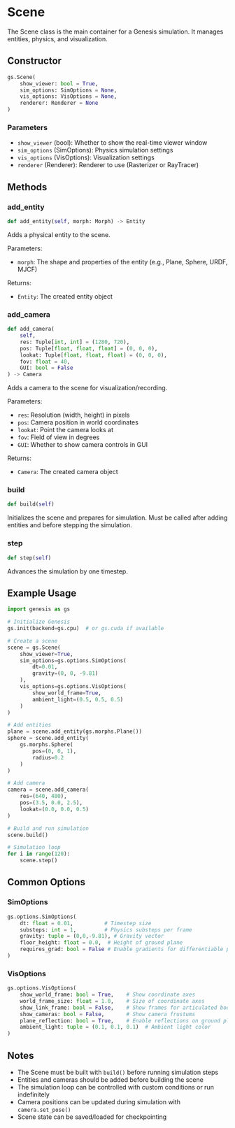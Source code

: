 # Scene

The Scene class is the main container for a Genesis simulation. It manages entities, physics, and visualization.

## Constructor

```python
gs.Scene(
    show_viewer: bool = True,
    sim_options: SimOptions = None,
    vis_options: VisOptions = None,
    renderer: Renderer = None
)
```

### Parameters

- `show_viewer` (bool): Whether to show the real-time viewer window
- `sim_options` (SimOptions): Physics simulation settings
- `vis_options` (VisOptions): Visualization settings
- `renderer` (Renderer): Renderer to use (Rasterizer or RayTracer)

## Methods

### add_entity

```python
def add_entity(self, morph: Morph) -> Entity
```

Adds a physical entity to the scene.

Parameters:
- `morph`: The shape and properties of the entity (e.g., Plane, Sphere, URDF, MJCF)

Returns:
- `Entity`: The created entity object

### add_camera

```python
def add_camera(
    self,
    res: Tuple[int, int] = (1280, 720),
    pos: Tuple[float, float, float] = (0, 0, 0),
    lookat: Tuple[float, float, float] = (0, 0, 0),
    fov: float = 40,
    GUI: bool = False
) -> Camera
```

Adds a camera to the scene for visualization/recording.

Parameters:
- `res`: Resolution (width, height) in pixels
- `pos`: Camera position in world coordinates
- `lookat`: Point the camera looks at
- `fov`: Field of view in degrees
- `GUI`: Whether to show camera controls in GUI

Returns:
- `Camera`: The created camera object

### build

```python
def build(self)
```

Initializes the scene and prepares for simulation. Must be called after adding entities and before stepping the simulation.

### step

```python
def step(self)
```

Advances the simulation by one timestep.

## Example Usage

```python
import genesis as gs

# Initialize Genesis
gs.init(backend=gs.cpu)  # or gs.cuda if available

# Create a scene
scene = gs.Scene(
    show_viewer=True,
    sim_options=gs.options.SimOptions(
        dt=0.01,
        gravity=(0, 0, -9.81)
    ),
    vis_options=gs.options.VisOptions(
        show_world_frame=True,
        ambient_light=(0.5, 0.5, 0.5)
    )
)

# Add entities
plane = scene.add_entity(gs.morphs.Plane())
sphere = scene.add_entity(
    gs.morphs.Sphere(
        pos=(0, 0, 1),
        radius=0.2
    )
)

# Add camera
camera = scene.add_camera(
    res=(640, 480),
    pos=(3.5, 0.0, 2.5),
    lookat=(0.0, 0.0, 0.5)
)

# Build and run simulation
scene.build()

# Simulation loop
for i in range(120):
    scene.step()
```

## Common Options

### SimOptions

```python
gs.options.SimOptions(
    dt: float = 0.01,          # Timestep size
    substeps: int = 1,         # Physics substeps per frame
    gravity: tuple = (0,0,-9.81), # Gravity vector
    floor_height: float = 0.0,  # Height of ground plane
    requires_grad: bool = False # Enable gradients for differentiable physics
)
```

### VisOptions

```python
gs.options.VisOptions(
    show_world_frame: bool = True,    # Show coordinate axes
    world_frame_size: float = 1.0,    # Size of coordinate axes
    show_link_frame: bool = False,    # Show frames for articulated bodies
    show_cameras: bool = False,       # Show camera frustums
    plane_reflection: bool = True,    # Enable reflections on ground plane
    ambient_light: tuple = (0.1, 0.1, 0.1)  # Ambient light color
)
```

## Notes

- The Scene must be built with `build()` before running simulation steps
- Entities and cameras should be added before building the scene
- The simulation loop can be controlled with custom conditions or run indefinitely
- Camera positions can be updated during simulation with `camera.set_pose()`
- Scene state can be saved/loaded for checkpointing
